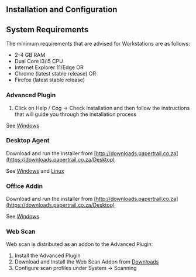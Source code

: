 ## Installation and Configuration

## System Requirements
The minimum requirements that are advised for Workstations are as follows:

*  2-4 GB RAM  
*  Dual Core i3/i5 CPU  
*  Internet Explorer 11/Edge OR  
*  Chrome (latest stable release) OR  
*  Firefox (latest stable release)  

### Advanced Plugin
1. Click on Help / Cog -> Check Installation and then follow the instructions that will guide you through the installation process

See [Windows](Windows)
### Desktop Agent

Download and run the installer from [http://downloads.papertrail.co.za](https://downloads.papertrail.co.za/Desktop)

See [Windows](Windows) and [Linux](http://docs.papertrail.co.za/Installation/desktop-agent-linux)
### Office Addin

Download and run the installer from [http://downloads.papertrail.co.za](https://downloads.papertrail.co.za/Desktop)

See [Windows](Windows)
### Web Scan

Web scan is distributed as an addon to the Advanced Plugin:

1. Install the Advanced Plugin
2. Download and Install the Web Scan Addon from [Downloads](https://downloads.papertrail.co.za/scan)
3. Configure scan profiles under System -> Scanning

